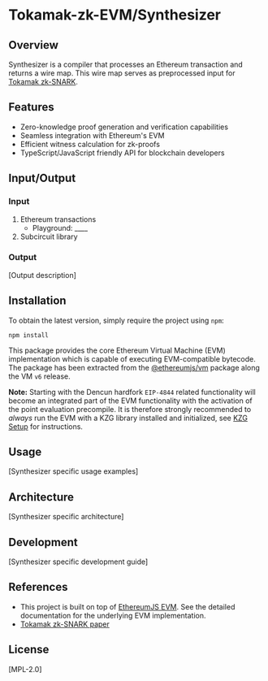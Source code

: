 # Tokamak-zk-EVM/Synthesizer

## Overview
Synthesizer is a compiler that processes an Ethereum transaction and returns a wire map. This wire map serves as preprocessed input for [Tokamak zk-SNARK](https://eprint.iacr.org/2024/507).

## Features
- Zero-knowledge proof generation and verification capabilities
- Seamless integration with Ethereum's EVM
- Efficient witness calculation for zk-proofs
- TypeScript/JavaScript friendly API for blockchain developers

## Input/Output
### Input
1. Ethereum transactions
   - Playground: ____
2. Subcircuit library

### Output
[Output description]

## Installation

To obtain the latest version, simply require the project using `npm`:

```shell
npm install
```

This package provides the core Ethereum Virtual Machine (EVM) implementation which is capable of executing EVM-compatible bytecode. The package has been extracted from the [@ethereumjs/vm](https://github.com/ethereumjs/ethereumjs-monorepo/tree/master/packages/vm) package along the VM `v6` release.

**Note:** Starting with the Dencun hardfork `EIP-4844` related functionality will become an integrated part of the EVM functionality with the activation of the point evaluation precompile. It is therefore strongly recommended to _always_ run the EVM with a KZG library installed and initialized, see [KZG Setup](https://github.com/ethereumjs/ethereumjs-monorepo/tree/master/packages/tx/README.md#kzg-setup) for instructions.

## Usage
[Synthesizer specific usage examples]

## Architecture
[Synthesizer specific architecture]

## Development
[Synthesizer specific development guide]

## References
- This project is built on top of [EthereumJS EVM](./docs/ETHEREUMJS.md). See the detailed documentation for the underlying EVM implementation.
- [Tokamak zk-SNARK paper](https://eprint.iacr.org/2024/507)

## License
[MPL-2.0]
